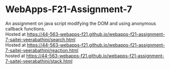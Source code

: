 # WebApps-F21-Assignment-7
An assignment on java script modifying the DOM and using anonymous callback functions.
<br>
Hosted at https://44-563-webapps-f21.github.io/webapps-f21-assignment-7-saitej-veerabathini/search.html
<br>
Hosted at https://44-563-webapps-f21.github.io/webapps-f21-assignment-7-saitej-veerabathini/reaction.html
<br>
hosted at https://44-563-webapps-f21.github.io/webapps-f21-assignment-7-saitej-veerabathini/stack.html
